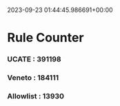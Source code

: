 2023-09-23 01:44:45.986691+00:00
# Rule Counter 
 ### UCATE : 391198

 ### Veneto : 184111

 ### Allowlist : 13930